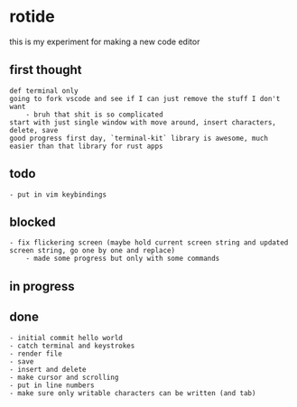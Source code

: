 # rotide

this is my experiment for making a new code editor

## first thought
    def terminal only
    going to fork vscode and see if I can just remove the stuff I don't want
        - bruh that shit is so complicated
    start with just single window with move around, insert characters, delete, save
    good progress first day, `terminal-kit` library is awesome, much easier than that library for rust apps

## todo
    - put in vim keybindings
## blocked
    - fix flickering screen (maybe hold current screen string and updated screen string, go one by one and replace)
        - made some progress but only with some commands
## in progress
## done
    - initial commit hello world
    - catch terminal and keystrokes
    - render file
    - save
    - insert and delete
    - make cursor and scrolling
    - put in line numbers
    - make sure only writable characters can be written (and tab)